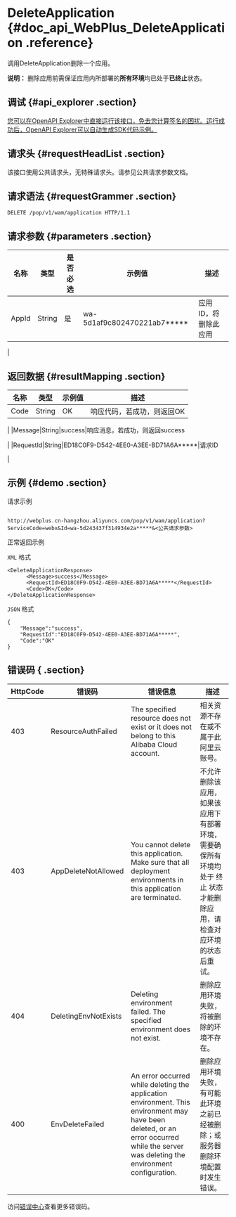 # DeleteApplication {#doc_api_WebPlus_DeleteApplication .reference}

调用DeleteApplication删除一个应用。

**说明：** 删除应用前需保证应用内所部署的**所有环境**均已处于**已终止**状态。

## 调试 {#api_explorer .section}

[您可以在OpenAPI Explorer中直接运行该接口，免去您计算签名的困扰。运行成功后，OpenAPI Explorer可以自动生成SDK代码示例。](https://api.aliyun.com/#product=WebPlus&api=DeleteApplication&type=ROA&version=2019-03-20)

## 请求头 {#requestHeadList .section}

该接口使用公共请求头，无特殊请求头。请参见公共请求参数文档。

## 请求语法 {#requestGrammer .section}

```
DELETE /pop/v1/wam/application HTTP/1.1
```

## 请求参数 {#parameters .section}

|名称|类型|是否必选|示例值|描述|
|--|--|----|---|--|
|AppId|String|是|wa-5d1af9c802470221ab7\*\*\*\*\*|应用ID，将删除此应用

 |

## 返回数据 {#resultMapping .section}

|名称|类型|示例值|描述|
|--|--|---|--|
|Code|String|OK|响应代码，若成功，则返回OK

 |
|Message|String|success|响应消息，若成功，则返回success

 |
|RequestId|String|ED18C0F9-D542-4EE0-A3EE-BD71A6A\*\*\*\*\*|请求ID

 |

## 示例 {#demo .section}

请求示例

``` {#request_demo}

http://webplus.cn-hangzhou.aliyuncs.com/pop/v1/wam/application?ServiceCode=webx&Id=wa-5d243437f314934e2a*****&<公共请求参数>

```

正常返回示例

`XML` 格式

``` {#xml_return_success_demo}
<DeleteApplicationResponse>
      <Message>success</Message>
      <RequestId>ED18C0F9-D542-4EE0-A3EE-BD71A6A*****</RequestId>
      <Code>OK</Code>
</DeleteApplicationResponse>
```

`JSON` 格式

``` {#json_return_success_demo}
{
	"Message":"success",
	"RequestId":"ED18C0F9-D542-4EE0-A3EE-BD71A6A*****",
	"Code":"OK"
}
```

## 错误码 { .section}

|HttpCode|错误码|错误信息|描述|
|--------|---|----|--|
|403|ResourceAuthFailed|The specified resource does not exist or it does not belong to this Alibaba Cloud account.|相关资源不存在或不属于此阿里云账号。|
|403|AppDeleteNotAllowed|You cannot delete this application. Make sure that all deployment environments in this application are terminated.|不允许删除该应用，如果该应用下有部署环境，需要确保所有环境均处于 终止 状态才能删除应用，请检查对应环境的状态后重试。|
|404|DeletingEnvNotExists|Deleting environment failed. The specified environment does not exist.|删除应用环境失败，将被删除的环境不存在。|
|400|EnvDeleteFailed|An error occurred while deleting the application environment. This environment may have been deleted, or an error occurred while the server was deleting the environment configuration.|删除应用环境失败，有可能此环境之前已经被删除；或服务器删除环境配置时发生错误。|

访问[错误中心](https://error-center.aliyun.com/status/product/WebPlus)查看更多错误码。

